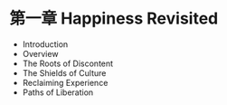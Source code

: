 # 第一章 Happiness Revisited

* Introduction
* Overview
* The Roots of Discontent
* The Shields of Culture
* Reclaiming Experience
* Paths of Liberation

 

 

 
 

 

 

 

 